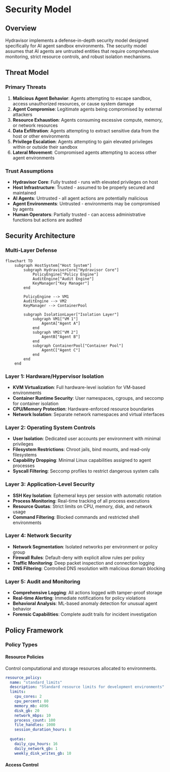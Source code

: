 # Security Model

## Overview

Hydravisor implements a defense-in-depth security model designed specifically for AI agent sandbox environments. The security model assumes that AI agents are untrusted entities that require comprehensive monitoring, strict resource controls, and robust isolation mechanisms.

## Threat Model

### Primary Threats
1. **Malicious Agent Behavior**: Agents attempting to escape sandbox, access unauthorized resources, or cause system damage
2. **Agent Compromise**: Legitimate agents being compromised by external attackers
3. **Resource Exhaustion**: Agents consuming excessive compute, memory, or network resources
4. **Data Exfiltration**: Agents attempting to extract sensitive data from the host or other environments
5. **Privilege Escalation**: Agents attempting to gain elevated privileges within or outside their sandbox
6. **Lateral Movement**: Compromised agents attempting to access other agent environments

### Trust Assumptions
- **Hydravisor Core**: Fully trusted - runs with elevated privileges on host
- **Host Infrastructure**: Trusted - assumed to be properly secured and maintained
- **AI Agents**: Untrusted - all agent actions are potentially malicious
- **Agent Environments**: Untrusted - environments may be compromised by agents
- **Human Operators**: Partially trusted - can access administrative functions but actions are audited

## Security Architecture

### Multi-Layer Defense

```mermaid
flowchart TD
    subgraph HostSystem["Host System"]
        subgraph HydravisorCore["Hydravisor Core"]
            PolicyEngine["Policy Engine"]
            AuditEngine["Audit Engine"]
            KeyManager["Key Manager"]
        end

        PolicyEngine --> VM1
        AuditEngine --> VM2
        KeyManager --> ContainerPool

        subgraph IsolationLayer["Isolation Layer"]
            subgraph VM1["VM 1"]
                AgentA["Agent A"]
            end
            subgraph VM2["VM 2"]
                AgentB["Agent B"]
            end
            subgraph ContainerPool["Container Pool"]
                AgentC["Agent C"]
            end
        end
    end
```

### Layer 1: Hardware/Hypervisor Isolation
- **KVM Virtualization**: Full hardware-level isolation for VM-based environments
- **Container Runtime Security**: User namespaces, cgroups, and seccomp for container isolation
- **CPU/Memory Protection**: Hardware-enforced resource boundaries
- **Network Isolation**: Separate network namespaces and virtual interfaces

### Layer 2: Operating System Controls
- **User Isolation**: Dedicated user accounts per environment with minimal privileges
- **Filesystem Restrictions**: Chroot jails, bind mounts, and read-only filesystems
- **Capability Dropping**: Minimal Linux capabilities assigned to agent processes
- **Syscall Filtering**: Seccomp profiles to restrict dangerous system calls

### Layer 3: Application-Level Security
- **SSH Key Isolation**: Ephemeral keys per session with automatic rotation
- **Process Monitoring**: Real-time tracking of all process executions
- **Resource Quotas**: Strict limits on CPU, memory, disk, and network usage
- **Command Filtering**: Blocked commands and restricted shell environments

### Layer 4: Network Security
- **Network Segmentation**: Isolated networks per environment or policy group
- **Firewall Rules**: Default-deny with explicit allow rules per policy
- **Traffic Monitoring**: Deep packet inspection and connection logging
- **DNS Filtering**: Controlled DNS resolution with malicious domain blocking

### Layer 5: Audit and Monitoring
- **Comprehensive Logging**: All actions logged with tamper-proof storage
- **Real-time Alerting**: Immediate notifications for policy violations
- **Behavioral Analysis**: ML-based anomaly detection for unusual agent behavior
- **Forensic Capabilities**: Complete audit trails for incident investigation

## Policy Framework

### Policy Types

#### Resource Policies
Control computational and storage resources allocated to environments.

```yaml
resource_policy:
  name: "standard_limits"
  description: "Standard resource limits for development environments"
  limits:
    cpu_cores: 2
    cpu_percent: 80
    memory_mb: 4096
    disk_gb: 20
    network_mbps: 10
    process_count: 100
    file_handles: 1000
    session_duration_hours: 8
  
  quotas:
    daily_cpu_hours: 16
    daily_network_gb: 1
    weekly_disk_writes_gb: 10
```

#### Access Control